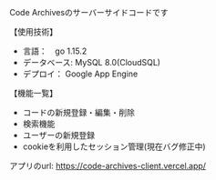 Code Archivesのサーバーサイドコードです

【使用技術】  
- 言語：　go 1.15.2  
- データベース: MySQL 8.0(CloudSQL)  
- デプロイ： Google App Engine

【機能一覧】  
- コードの新規登録・編集・削除  
- 検索機能  
- ユーザーの新規登録  
- cookieを利用したセッション管理(現在バグ修正中)  

アプリのurl: https://code-archives-client.vercel.app/
